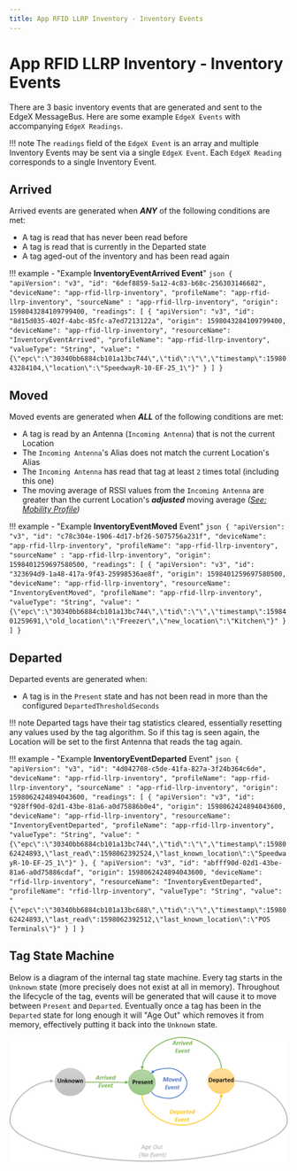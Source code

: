 ```yaml
---
title: App RFID LLRP Inventory - Inventory Events
---
```


# App RFID LLRP Inventory - Inventory Events

There are 3 basic inventory events that are generated and sent to the EdgeX MessageBus.
Here are some example `EdgeX Events` with accompanying `EdgeX Readings`.

!!! note
    The `readings` field of the `EdgeX Event` is an array and multiple Inventory Events may be sent via a single `EdgeX Event`. Each `EdgeX Reading` corresponds to a single Inventory Event.

## Arrived
Arrived events are generated when _**ANY**_ of the following conditions are met:

- A tag is read that has never been read before
- A tag is read that is currently in the Departed state
- A tag aged-out of the inventory and has been read again

!!! example - "Example **InventoryEventArrived Event**"
    ```json
    {
      "apiVersion": "v3",
      "id": "6def8859-5a12-4c83-b68c-256303146682",
      "deviceName": "app-rfid-llrp-inventory",
      "profileName": "app-rfid-llrp-inventory",
      "sourceName" : "app-rfid-llrp-inventory",
      "origin": 1598043284109799400,
      "readings": [
        {
          "apiVersion": "v3",
          "id": "8d15d035-402f-4abc-85fc-a7ed7213122a",
          "origin": 1598043284109799400,
          "deviceName": "app-rfid-llrp-inventory",
          "resourceName": "InventoryEventArrived",
          "profileName": "app-rfid-llrp-inventory",
          "valueType": "String",
          "value": "{\"epc\":\"30340bb6884cb101a13bc744\",\"tid\":\"\",\"timestamp\":1598043284104,\"location\":\"SpeedwayR-10-EF-25_1\"}"
        }
      ]
    }
    ```

## Moved
Moved events are generated when _**ALL**_ of the following conditions are met:

- A tag is read by an Antenna (`Incoming Antenna`) that is not the current Location
- The `Incoming Antenna`'s Alias does not match the current Location's Alias
- The `Incoming Antenna` has read that tag at least `2` times total (including this one)
- The moving average of RSSI values from the `Incoming Antenna` are greater than the
  current Location's _**adjusted**_ moving average _([See: Mobility Profile](./MobilityProfile.md))_

!!! example - "Example **InventoryEventMoved** Event"
    ```json
    {
      "apiVersion": "v3",
      "id": "c78c304e-1906-4d17-bf26-5075756a231f",
      "deviceName": "app-rfid-llrp-inventory",
      "profileName": "app-rfid-llrp-inventory",
      "sourceName" : "app-rfid-llrp-inventory",
      "origin": 1598401259697580500,
      "readings": [
        {
          "apiVersion": "v3",
          "id": "323694d9-1a48-417a-9f43-25998536ae8f",
          "origin": 1598401259697580500,
          "deviceName": "app-rfid-llrp-inventory",
          "resourceName": "InventoryEventMoved",
          "profileName": "app-rfid-llrp-inventory",
          "valueType": "String",
          "value": "{\"epc\":\"30340bb6884cb101a13bc744\",\"tid\":\"\",\"timestamp\":1598401259691,\"old_location\":\"Freezer\",\"new_location\":\"Kitchen\"}"
        }
      ]
    }
    ```

## Departed
Departed events are generated when:

- A tag is in the `Present` state and has not been read in more than
  the configured `DepartedThresholdSeconds`

!!! note
    Departed tags have their tag statistics cleared, essentially resetting any values used by the tag algorithm. So if this tag is seen again, the Location will be set to the
first Antenna that reads the tag again.

!!! example - "Example **InventoryEventDeparted** Event"
    ```json
    {
      "apiVersion": "v3",
      "id": "4d042708-c5de-41fa-827a-3f24b364c6de",
      "deviceName": "app-rfid-llrp-inventory",
      "profileName": "app-rfid-llrp-inventory",
      "sourceName" : "app-rfid-llrp-inventory",
      "origin": 1598062424894043600,
      "readings": [
        {
          "apiVersion": "v3",
          "id": "928ff90d-02d1-43be-81a6-a0d75886b0e4",
          "origin": 1598062424894043600,
          "deviceName": "app-rfid-llrp-inventory",
          "resourceName": "InventoryEventDeparted",
          "profileName": "app-rfid-llrp-inventory",
          "valueType": "String",
          "value": "{\"epc\":\"30340bb6884cb101a13bc744\",\"tid\":\"\",\"timestamp\":1598062424893,\"last_read\":1598062392524,\"last_known_location\":\"SpeedwayR-10-EF-25_1\"}"
        },
        {
          "apiVersion": "v3",
          "id": "abfff90d-02d1-43be-81a6-a0d75886cdaf",
          "origin": 1598062424894043600,
          "deviceName": "rfid-llrp-inventory",
          "resourceName": "InventoryEventDeparted",
          "profileName": "rfid-llrp-inventory",
          "valueType": "String",
          "value": "{\"epc\":\"30340bb6884cb101a13bc688\",\"tid\":\"\",\"timestamp\":1598062424893,\"last_read\":1598062392512,\"last_known_location\":\"POS Terminals\"}"
        }
      ]
    }
    ```
## Tag State Machine
Below is a diagram of the internal tag state machine. Every tag starts in the `Unknown` state (more precisely does not exist at all in memory).
Throughout the lifecycle of the tag, events will be generated that will cause it to move between
`Present` and `Departed`. Eventually once a tag has been in the `Departed` state for long enough
it will "Age Out" which removes it from memory, effectively putting it back into the `Unknown` state.

![Tag State Diagram](./tag-state-diagram.png)
